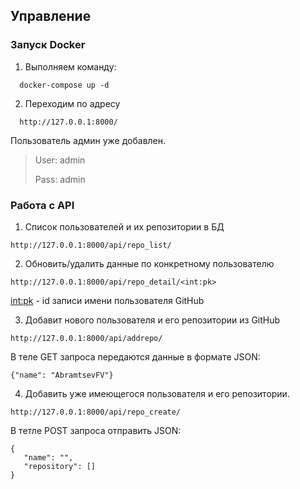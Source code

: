 ## Управление ##
### Запуск Docker ###
1) Выполняем команду: 
```
  docker-compose up -d
 ```
    
2) Переходим по адресу
```
  http://127.0.0.1:8000/
  ```
  Пользователь админ уже добавлен.
 >User: admin
 >
 >Pass: admin
 
 
 ### Работа с API ###
 1) Список пользователей  и их  репозитории в БД
 ```
 http://127.0.0.1:8000/api/repo_list/
 ```
 2) Обновить/удалить данные по конкретному пользователю
 ```
 http://127.0.0.1:8000/api/repo_detail/<int:pk>
 ```
 <int:pk> - id записи имени пользователя GitHub
 
 3) Добавит нового пользователя и его репозитории из GitHub
 ```
 http://127.0.0.1:8000/api/addrepo/
 ```
 В теле GET запроса передаются данные в формате JSON:
 ```
 {"name": "AbramtsevFV"}
 ```
 4) Добавить уже имеющегося пользователя и его репозитории.
 ```
 http://127.0.0.1:8000/api/repo_create/
 ```
 В тетле POST запроса отправить JSON:
 ```
 {
    "name": "",
    "repository": []
}
```
